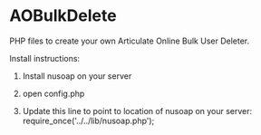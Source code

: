 # AOBulkDelete
PHP files to create your own Articulate Online Bulk User Deleter.

Install instructions:

1. Install nusoap on your server

2. open config.php

3. Update this line to point to location of nusoap on your server: require_once('../../lib/nusoap.php');
